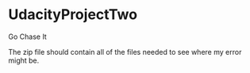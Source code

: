 # UdacityProjectTwo
Go Chase It

The zip file should contain all of the files needed to see where my error might be. 
